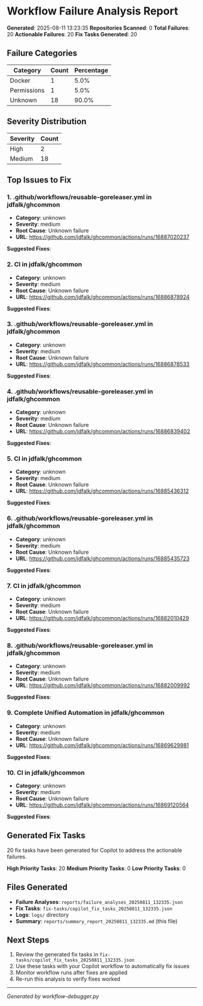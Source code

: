 # Workflow Failure Analysis Report

**Generated**: 2025-08-11 13:23:35 **Repositories Scanned**: 0 **Total Failures**: 20 **Actionable
Failures**: 20 **Fix Tasks Generated**: 20

## Failure Categories

| Category    | Count | Percentage |
| ----------- | ----- | ---------- |
| Docker      | 1     | 5.0%       |
| Permissions | 1     | 5.0%       |
| Unknown     | 18    | 90.0%      |

## Severity Distribution

| Severity | Count |
| -------- | ----- |
| High     | 2     |
| Medium   | 18    |

## Top Issues to Fix

### 1. .github/workflows/reusable-goreleaser.yml in jdfalk/ghcommon

- **Category**: unknown
- **Severity**: medium
- **Root Cause**: Unknown failure
- **URL**: https://github.com/jdfalk/ghcommon/actions/runs/16887020237

**Suggested Fixes**:

### 2. CI in jdfalk/ghcommon

- **Category**: unknown
- **Severity**: medium
- **Root Cause**: Unknown failure
- **URL**: https://github.com/jdfalk/ghcommon/actions/runs/16886878924

**Suggested Fixes**:

### 3. .github/workflows/reusable-goreleaser.yml in jdfalk/ghcommon

- **Category**: unknown
- **Severity**: medium
- **Root Cause**: Unknown failure
- **URL**: https://github.com/jdfalk/ghcommon/actions/runs/16886878533

**Suggested Fixes**:

### 4. .github/workflows/reusable-goreleaser.yml in jdfalk/ghcommon

- **Category**: unknown
- **Severity**: medium
- **Root Cause**: Unknown failure
- **URL**: https://github.com/jdfalk/ghcommon/actions/runs/16886839402

**Suggested Fixes**:

### 5. CI in jdfalk/ghcommon

- **Category**: unknown
- **Severity**: medium
- **Root Cause**: Unknown failure
- **URL**: https://github.com/jdfalk/ghcommon/actions/runs/16885436312

**Suggested Fixes**:

### 6. .github/workflows/reusable-goreleaser.yml in jdfalk/ghcommon

- **Category**: unknown
- **Severity**: medium
- **Root Cause**: Unknown failure
- **URL**: https://github.com/jdfalk/ghcommon/actions/runs/16885435723

**Suggested Fixes**:

### 7. CI in jdfalk/ghcommon

- **Category**: unknown
- **Severity**: medium
- **Root Cause**: Unknown failure
- **URL**: https://github.com/jdfalk/ghcommon/actions/runs/16882010429

**Suggested Fixes**:

### 8. .github/workflows/reusable-goreleaser.yml in jdfalk/ghcommon

- **Category**: unknown
- **Severity**: medium
- **Root Cause**: Unknown failure
- **URL**: https://github.com/jdfalk/ghcommon/actions/runs/16882009992

**Suggested Fixes**:

### 9. Complete Unified Automation in jdfalk/ghcommon

- **Category**: unknown
- **Severity**: medium
- **Root Cause**: Unknown failure
- **URL**: https://github.com/jdfalk/ghcommon/actions/runs/16869629981

**Suggested Fixes**:

### 10. CI in jdfalk/ghcommon

- **Category**: unknown
- **Severity**: medium
- **Root Cause**: Unknown failure
- **URL**: https://github.com/jdfalk/ghcommon/actions/runs/16869120564

**Suggested Fixes**:

## Generated Fix Tasks

20 fix tasks have been generated for Copilot to address the actionable failures.

**High Priority Tasks**: 20 **Medium Priority Tasks**: 0 **Low Priority Tasks**: 0

## Files Generated

- **Failure Analyses**: `reports/failure_analyses_20250811_132335.json`
- **Fix Tasks**: `fix-tasks/copilot_fix_tasks_20250811_132335.json`
- **Logs**: `logs/` directory
- **Summary**: `reports/summary_report_20250811_132335.md` (this file)

## Next Steps

1. Review the generated fix tasks in `fix-tasks/copilot_fix_tasks_20250811_132335.json`
2. Use these tasks with your Copilot workflow to automatically fix issues
3. Monitor workflow runs after fixes are applied
4. Re-run this analysis to verify fixes worked

---

_Generated by workflow-debugger.py_
